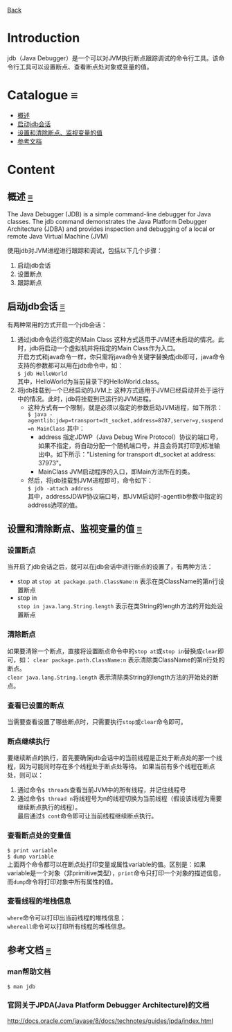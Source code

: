 [Back](index.md)

# Introduction
jdb（Java Debugger）是一个可以对JVM执行断点跟踪调试的命令行工具。该命令行工具可以设置断点、查看断点处对象或变量的值。

# Catalogue <a id="≡">≡</a>
- [概述](#o)
- [启动jdb会话](#ss)
- [设置和清除断点、监视变量的值](#sb)
- [参考文档](#ref)

# Content

## 概述 <a id="o">[≡](#≡)</a>
The Java Debugger (JDB) is a simple command-line debugger for Java classes. The jdb command demonstrates the Java Platform Debugger Architecture (JDBA) and provides inspection and debugging of a local or remote Java Virtual Machine (JVM)

使用jdb对JVM进程进行跟踪和调试，包括以下几个步骤：
1. 启动jdb会话
2. 设置断点
3. 跟踪断点

## 启动jdb会话 <a id="ss">[≡](#≡)</a>
有两种常用的方式开启一个jdb会话：
1. 通过jdb命令运行指定的Main Class
    这种方式适用于JVM还未启动的情况。此时，jdb将启动一个虚拟机并将指定的Main Class作为入口。    
    开启方式和java命令一样，你只需将java命令关键字替换成jdb即可，java命令支持的参数都可以用在jdb命令中，如：   
    `$ jdb HelloWorld`   
    其中，HelloWorld为当前目录下的HelloWorld.class。
2. 将jdb挂载到一个已经启动的JVM上
    这种方式适用于JVM已经启动并处于运行中的情况。此时，jdb将挂载到已运行的JVM进程。     
    - 这种方式有一个限制，就是必须以指定的参数启动JVM进程，如下所示：    
        `$ java -agentlib:jdwp=transport=dt_socket,address=8787,server=y,suspend=n MainClass` 
        其中：   
        * address 指定JDWP（Java Debug Wire Protocol）协议的端口号，如果不指定，将自动分配一个随机端口号，并且会将其打印到标准输出中。如下所示："Listening for transport dt_socket at address: 37973"。      
        * MainClass JVM启动程序的入口，即Main方法所在的类。  
    - 然后，将jdb挂载到JVM进程即可，命令如下：    
        `$ jdb -attach address`   
        其中，addressJDWP协议端口号，即JVM启动时-agentlib参数中指定的address选项的值。

## 设置和清除断点、监视变量的值 <a id="sb">[≡](#≡)</a>     
### 设置断点      
当开启了jdb会话之后，就可以在jdb会话中进行断点的设置了，有两种方法：   
- stop at
    `stop at package.path.ClassName:n` 表示在类ClassName的第n行设置断点 
- stop in  
    `stop in java.lang.String.length` 表示在类String的length方法的开始处设置断点 

### 清除断点
如果要清除一个断点，直接将设置断点命令中的`stop at`或`stop in`替换成`clear`即可，如：
`clear package.path.ClassName:n` 表示清除类ClassName的第n行处的断点。  
`clear java.lang.String.length` 表示清除类String的length方法的开始处的断点。

### 查看已设置的断点
当需要查看设置了哪些断点时，只需要执行`stop`或`clear`命令即可。

### 断点继续执行
要继续断点的执行，首先要确保jdb会话中的当前线程是正处于断点处的那一个线程，因为可能同时存在多个线程处于断点处等待。
如果当前有多个线程在断点处，则可以：   
1. 通过命令`$ threads`查看当前JVM中的所有线程，并记住线程号    
2. 通过命令`$ thread n`将线程号为n的线程切换为当前线程（假设该线程为需要继续断点执行的线程）。    
最后通过`$ cont`命令即可让当前线程继续断点执行。

### 查看断点处的变量值
`$ print variable`    
`$ dump variable`    
上面两个命令都可以在断点处打印变量或属性variable的值。区别是：如果variable是一个对象（非primitive类型），`print`命令只打印一个对象的描述信息，而`dump`命令将打印对象中所有属性的值。

### 查看线程的堆栈信息
`where`命令可以打印出当前线程的堆栈信息；   
`whereall`命令可以打印所有线程的堆栈信息。

## 参考文档 <a id="ref">[≡](#≡)</a>  
### man帮助文档
`$ man jdb`

### 官网关于JPDA(Java Platform Debugger Architecture)的文档
http://docs.oracle.com/javase/8/docs/technotes/guides/jpda/index.html        